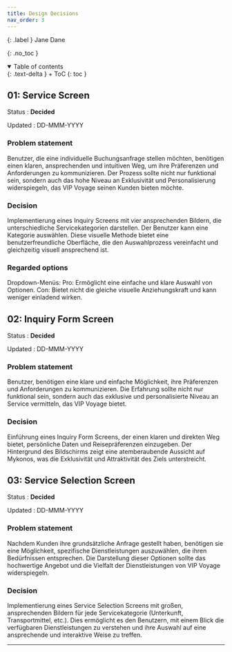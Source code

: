 ```yaml
---
title: Design Decisions
nav_order: 3
---
```


{: .label }
Jane Dane

{: .no_toc }

<details open markdown="block">
{: .text-delta }
<summary>Table of contents</summary>
+ ToC
{: toc }
</details>

## 01: Service Screen

Status
: **Decided** 

Updated
: DD-MMM-YYYY

### Problem statement

Benutzer, die eine individuelle Buchungsanfrage stellen möchten, benötigen einen klaren, ansprechenden und intuitiven Weg, um ihre Präferenzen und Anforderungen zu kommunizieren. Der Prozess sollte nicht nur funktional sein, sondern auch das hohe Niveau an Exklusivität und Personalisierung widerspiegeln, das VIP Voyage seinen Kunden bieten möchte.

### Decision

Implementierung eines Inquiry Screens mit vier ansprechenden Bildern, die unterschiedliche  Servicekategorien darstellen. Der Benutzer kann eine Kategorie auswählen. Diese visuelle Methode bietet eine benutzerfreundliche Oberfläche, die den Auswahlprozess vereinfacht und gleichzeitig visuell ansprechend ist.

### Regarded options

Dropdown-Menüs:
Pro: Ermöglicht eine einfache und klare Auswahl von Optionen.
Con: Bietet nicht die gleiche visuelle Anziehungskraft und kann weniger einladend wirken.

## 02: Inquiry Form Screen

Status
: **Decided** 

Updated
: DD-MMM-YYYY

### Problem statement

Benutzer, benötigen eine klare und einfache Möglichkeit, ihre Präferenzen und Anforderungen zu kommunizieren. Die Erfahrung sollte nicht nur funktional sein, sondern auch das exklusive und personalisierte Niveau an Service vermitteln, das VIP Voyage bietet.

### Decision

Einführung eines Inquiry Form Screens, der einen klaren und direkten Weg bietet, persönliche Daten und Reisepräferenzen einzugeben. Der Hintergrund des Bildschirms zeigt eine atemberaubende Aussicht auf Mykonos, was die Exklusivität und Attraktivität des Ziels unterstreicht.

## 03: Service Selection Screen

Status
: **Decided** 

Updated
: DD-MMM-YYYY

### Problem statement

Nachdem Kunden ihre grundsätzliche Anfrage gestellt haben, benötigen sie eine Möglichkeit, spezifische Dienstleistungen auszuwählen, die ihren Bedürfnissen entsprechen. Die Darstellung dieser Optionen sollte das hochwertige Angebot und die Vielfalt der Dienstleistungen von VIP Voyage widerspiegeln.

### Decision

Implementierung eines Service Selection Screens mit großen, ansprechenden Bildern für jede Servicekategorie (Unterkunft, Transportmittel, etc.). Dies ermöglicht es den Benutzern, mit einem Blick die verfügbaren Dienstleistungen zu verstehen und ihre Auswahl auf eine ansprechende und interaktive Weise zu treffen.

---